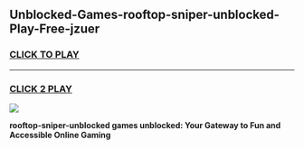 
## Unblocked-Games-rooftop-sniper-unblocked-Play-Free-jzuer
<h3>
<a href="https://premium76.site?title=rooftop-sniper-unblocked&ref=24M">CLICK TO PLAY</a></h3>
<hr>

<h3>
<a href="https://premium76.site?title=rooftop-sniper-unblocked&ref=24M">CLICK 2 PLAY</a>
  
</h3>

<a href="https://premium76.site?title=rooftop-sniper-unblocked&ref=24M"><img src="https://clearcache.store/games.png"></a>


**rooftop-sniper-unblocked games unblocked: Your Gateway to Fun and Accessible Online Gaming**
